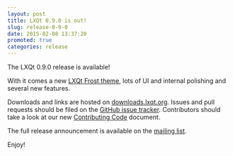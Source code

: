 ```yaml
---
layout: post
title: LXQt 0.9.0 is out!
slug: release-0-9-0
date: 2015-02-08 13:37:20
promoted: true
categories: release
---
```


The LXQt 0.9.0 release is available!

With it comes a new [LXQt Frost theme](/screenshots/frost/), lots of UI and
internal polishing and several new features.

Downloads and links are hosted on [downloads.lxqt.org](http://downloads.lxqt.org).
Issues and pull requests should be filed on the
[GitHub issue tracker](https://github.com/lxde/lxqt).
Contributors should take a look at our new
[Contributing Code](https://github.com/lxde/lxqt/wiki/Contributing-code) document.

The full release announcement is available on the
[mailing list](http://sourceforge.net/p/lxde/mailman/message/33373317/).

Enjoy!
